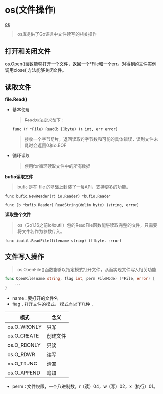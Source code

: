 # os(文件操作)

[os](https://www.liwenzhou.com/posts/Go/file/)

> os库提供了Go语言中文件读写的相关操作


## 打开和关闭文件

os.Open()函数能够打开一个文件，返回一个*File和一个err。对得到的文件实例调用close()方法能够关闭文件。


## 读取文件

**file.Read()**

- 基本使用

  > Read方法定义如下：

  `func (f *File) Read(b []byte) (n int, err error)`

  > 接收一个字节切片，返回读取的字节数和可能的具体错误，读到文件末尾时会返回0和io.EOF

- 循环读取
  
  > 使用for循环读取文件中的所有数据

**bufio读取文件**

> bufio 是在 file 的基础上封装了一层API，支持更多的功能。

`func bufio.NewReader(rd io.Reader) *bufio.Reader`

`func (b *bufio.Reader) ReadString(delim byte) (string, error)`

**读取整个文件**

> os（Go1.16之前io/ioutil）包的ReadFile函数能够读取完整的文件，只需要将文件名作为参数传入。

`func ioutil.ReadFile(filename string) ([]byte, error)`

## 文件写入操作

> os.OpenFile()函数能够以指定模式打开文件，从而实现文件写入相关功能

```go
func OpenFile(name string, flag int, perm FileMode) (*File, error) {
	...
}
```

- name：要打开的文件名 
- flag：打开文件的模式。 模式有以下几种：

| 模式        | 含义     |
| ----------- | -------- |
| os.O_WRONLY | 只写     |
| os.O_CREATE | 创建文件 |
| os.O_RDONLY | 只读     |
| os.O_RDWR   | 读写     |
| os.O_TRUNC  | 清空     |
| os.O_APPEND | 追加     |

- perm：文件权限，一个八进制数。r（读）04，w（写）02，x（执行）01。

